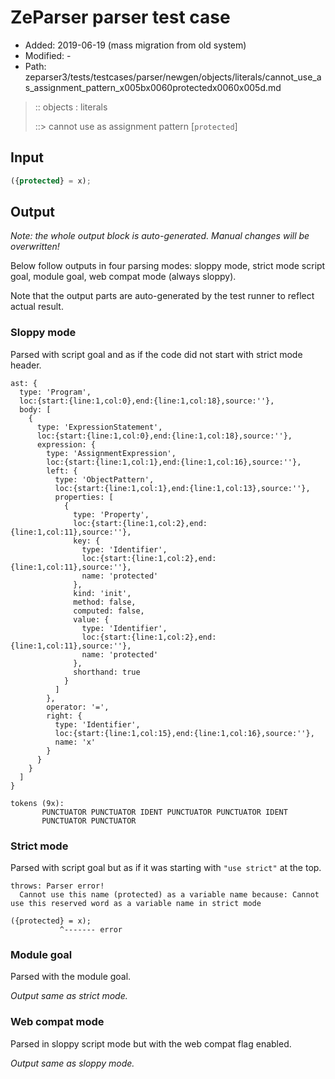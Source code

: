 # ZeParser parser test case

- Added: 2019-06-19 (mass migration from old system)
- Modified: -
- Path: zeparser3/tests/testcases/parser/newgen/objects/literals/cannot_use_as_assignment_pattern_x005bx0060protectedx0060x005d.md

> :: objects : literals
>
> ::> cannot use as assignment pattern [`protected`]

## Input

`````js
({protected} = x);
`````

## Output

_Note: the whole output block is auto-generated. Manual changes will be overwritten!_

Below follow outputs in four parsing modes: sloppy mode, strict mode script goal, module goal, web compat mode (always sloppy).

Note that the output parts are auto-generated by the test runner to reflect actual result.

### Sloppy mode

Parsed with script goal and as if the code did not start with strict mode header.

`````
ast: {
  type: 'Program',
  loc:{start:{line:1,col:0},end:{line:1,col:18},source:''},
  body: [
    {
      type: 'ExpressionStatement',
      loc:{start:{line:1,col:0},end:{line:1,col:18},source:''},
      expression: {
        type: 'AssignmentExpression',
        loc:{start:{line:1,col:1},end:{line:1,col:16},source:''},
        left: {
          type: 'ObjectPattern',
          loc:{start:{line:1,col:1},end:{line:1,col:13},source:''},
          properties: [
            {
              type: 'Property',
              loc:{start:{line:1,col:2},end:{line:1,col:11},source:''},
              key: {
                type: 'Identifier',
                loc:{start:{line:1,col:2},end:{line:1,col:11},source:''},
                name: 'protected'
              },
              kind: 'init',
              method: false,
              computed: false,
              value: {
                type: 'Identifier',
                loc:{start:{line:1,col:2},end:{line:1,col:11},source:''},
                name: 'protected'
              },
              shorthand: true
            }
          ]
        },
        operator: '=',
        right: {
          type: 'Identifier',
          loc:{start:{line:1,col:15},end:{line:1,col:16},source:''},
          name: 'x'
        }
      }
    }
  ]
}

tokens (9x):
       PUNCTUATOR PUNCTUATOR IDENT PUNCTUATOR PUNCTUATOR IDENT
       PUNCTUATOR PUNCTUATOR
`````

### Strict mode

Parsed with script goal but as if it was starting with `"use strict"` at the top.

`````
throws: Parser error!
  Cannot use this name (protected) as a variable name because: Cannot use this reserved word as a variable name in strict mode

({protected} = x);
           ^------- error
`````


### Module goal

Parsed with the module goal.

_Output same as strict mode._

### Web compat mode

Parsed in sloppy script mode but with the web compat flag enabled.

_Output same as sloppy mode._
